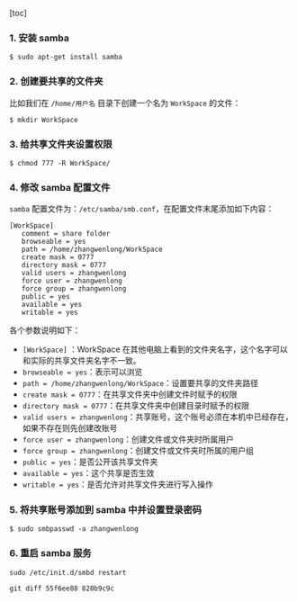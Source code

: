 [toc]

### 1. 安装 samba

```shell
$ sudo apt-get install samba
```

### 2. 创建要共享的文件夹

比如我们在 `/home/用户名` 目录下创建一个名为 `WorkSpace` 的文件：

```shell
$ mkdir WorkSpace
```

### 3. 给共享文件夹设置权限

```shell
$ chmod 777 -R WorkSpace/
```

### 4. 修改 samba 配置文件

`samba` 配置文件为：`/etc/samba/smb.conf`，在配置文件末尾添加如下内容：

```
[WorkSpace]
   comment = share folder
   browseable = yes
   path = /home/zhangwenlong/WorkSpace
   create mask = 0777
   directory mask = 0777
   valid users = zhangwenlong
   force user = zhangwenlong
   force group = zhangwenlong
   public = yes
   available = yes
   writable = yes
```

各个参数说明如下：
+ `[WorkSpace]` ：WorkSpace 在其他电脑上看到的文件夹名字，这个名字可以和实际的共享文件夹名字不一致。
+ `browseable = yes`：表示可以浏览
+ `path = /home/zhangwenlong/WorkSpace`：设置要共享的文件夹路径
+ `create mask = 0777`：在共享文件夹中创建文件时赋予的权限
+ `directory mask = 0777`：在共享文件夹中创建目录时赋予的权限
+ `valid users = zhangwenlong`：共享账号，这个账号必须在本机中已经存在，如果不存在则先创建改账号
+ `force user = zhangwenlong`：创建文件或文件夹时所属用户
+ `force group = zhangwenlong`：创建文件或文件夹时所属的用户组
+ `public = yes`：是否公开该共享文件夹
+ `available = yes`：这个共享是否生效
+ `writable = yes`：是否允许对共享文件夹进行写入操作

### 5. 将共享账号添加到 samba 中并设置登录密码

```shell
$ sudo smbpasswd -a zhangwenlong
```

### 6. 重启 samba 服务

```shell
sudo /etc/init.d/smbd restart
```

```shell
git diff 55f6ee88 820b9c9c 
```

